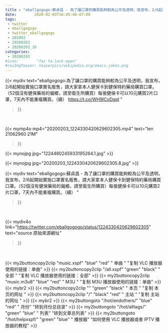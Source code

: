 ```yaml
---
title : "eballgogogo:蘇貞昌 - 為了讓口罩的購買能夠較為公平及透明，我宣布，2/6起開始實施口罩實名販售，請大家拿本人健保卡到健保特約藥局購買口罩。（52個沒有健保藥局的偏鄉，請至衛生所購買）每張健保卡可以10元購買2片口罩，7天內不能重複購買。（續） "
date:        2020-02-03T16:45:40-07:00
tags:
 - twitter
 - eballgogogo
 - twitter_eballgogogo
 - 202002
 - 20200203
 - 20200203_16
categories:
 - 20200203
#icon:        "fas fa-lock-open"
#resImgTeaser: teaserpics/wikipedia.org/emacs-jokes.png
---
```


{{< mydiv text="eballgogogo:為了讓口罩的購買能夠較為公平及透明，我宣布，2/6起開始實施口罩實名販售，請大家拿本人健保卡到健保特約藥局購買口罩。（52個沒有健保藥局的偏鄉，請至衛生所購買）每張健保卡可以10元購買2片口罩，7天內不能重複購買。（續） https://t.co/WH9ICoDqpl "
>}}
<br>


{{< mymp4o mp4="20200203_1224330420629602305.mp4"
text="len 21062960    21M"
>}}

{{< mynojpg jpg="1224480245933195264.1.jpg" >}}

{{< mynojpg jpg="20200203_1224330420629602305.8.jpg" >}}

{{< mydiv text="eballgogogo:蘇貞昌 - 為了讓口罩的購買能夠較為公平及透明，我宣布，2/6起開始實施口罩實名販售，請大家拿本人健保卡到健保特約藥局購買口罩。（52個沒有健保藥局的偏鄉，請至衛生所購買）每張健保卡可以10元購買2片口罩，7天內不能重複購買。（續） "
>}}
<br>

{{< mydiv4o link="https://twitter.com/eballgogogo/status/1224330420629602305"
text="source 原始來源網址"
>}}


<br>



{{< my2buttoncopy2clip "music.xspf"        "blue"   "red"    " 单曲 "  "复制 VLC 播放器使用的链接：单曲" >}} {{< my2buttoncopy2clip "/all.xspf"         "green"  "black"  " 全部 "  "复制 VLC 播放器使用的链接：全部" >}} {{< my2buttoncopy2clip "music.m3u8"        "blue"   "red"    " M3U  "    "复制 M3U 播放器使用的链接：单曲" >}} {{< mybr2 >}} {{< my2buttoncopy2clip ""                  "green"  "black"  " 本页 "    "复制 本页的网址 " >}} {{< my2buttoncopy2clip "/"                 "black"  "red"    " 主站 "    "复制 主站的网址 " >}} {{< mybr2 >}} {{< my2buttongoto      "/hot/endothers/"   "blue"   "red"    " 月份"   "转到月份总目录" >}} {{< my2buttongoto      "/hot/alltags/"     "green"  "blue"   " 列表"   "转到文章总列表" >}} {{< my2buttongoto      "/hot/helpxspf/"    "green"  "blue"   " 播放器" "如何使用 VLC 播放器或者 IPTV 播放器的教程" >}} 
